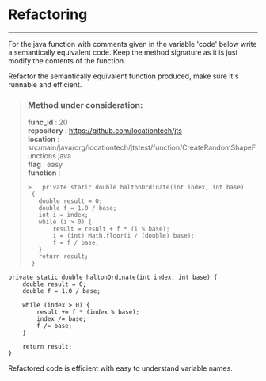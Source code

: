 # Refactoring

---

For the java function with comments given in the variable 'code' below write a semantically equivalent code. Keep the method signature as it is just modify the contents of the function.

Refactor the semantically equivalent function produced, make sure it's runnable and efficient. 

> ### Method under consideration:
> **func_id** : 20 <br/> 
 > **repository** : https://github.com/locationtech/jts <br/> 
> **location** : src/main/java/org/locationtech/jtstest/function/CreateRandomShapeFunctions.java <br/> 
> **flag** : easy <br/> 
> **function** : <br/> 
> ``` <br/> 
>>   private static double haltonOrdinate(int index, int base)
>  {
>    double result = 0;
>    double f = 1.0 / base;
>    int i = index;
>    while (i > 0) {
>        result = result + f * (i % base);
>        i = (int) Math.floor(i / (double) base);
>        f = f / base;
>    }
>    return result;
>  } 
> ``` 


```
private static double haltonOrdinate(int index, int base) {
    double result = 0;
    double f = 1.0 / base;

    while (index > 0) {
        result += f * (index % base);
        index /= base;
        f /= base;
    }

    return result;
}
``` 

Refactored code is efficient with easy to understand variable names.